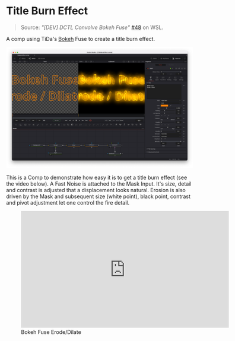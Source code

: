 
# Title Burn Effect

> Source: *"\[DEV\] DCTL Convolve Bokeh Fuse"* [\#48](https://www.steakunderwater.com/wesuckless/viewtopic.php?p=37803#p37803) on WSL.

A comp using TiDa's [Bokeh](../../Fuses/tida/Bokeh.md) Fuse to create a title burn effect.

![](TitleBurnEffect_Screenshot.png)

This is a Comp to demonstrate how easy it is to get a title burn effect (see the video below). A Fast Noise is attached to the Mask Input. It's size, detail and contrast is adjusted that a displacement looks natural. Erosion is also driven by the Mask and subsequent size (white point), black point, contrast and pivot adjustment let one control the fire detail.

<figure>
    <iframe width="560" height="315" src="https://www.youtube.com/embed/MxmtWs_LzEM" title="YouTube video player" frameborder="0" allow="accelerometer; autoplay; clipboard-write; encrypted-media; gyroscope; picture-in-picture" allowfullscreen></iframe>
    <figcaption>Bokeh Fuse Erode/Dilate</figcaption>
</figure>

